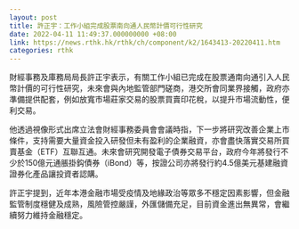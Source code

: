 ```yaml
---
layout: post
title: 許正宇：工作小組完成股票南向通人民幣計價可行性研究
date: 2022-04-11 11:49:37.000000000 +08:00
link: https://news.rthk.hk/rthk/ch/component/k2/1643413-20220411.htm
categories: rthk
---
```


財經事務及庫務局局長許正宇表示，有關工作小組已完成在股票通南向通引入人民幣計價的可行性研究，未來會與內地監管部門磋商，港交所會同業界接觸，政府亦準備提供配套，例如放寬市場莊家交易的股票買賣印花稅，以提升市場流動性，便利交易。

他透過視像形式出席立法會財經事務委員會會議時指，下一步將研究改善企業上市條件，支持需要大量資金投入研發但未有盈利的企業融資，亦會盡快落實交易所買賣基金（ETF）互聯互通。未來會研究開發電子債券交易平台，政府今年將發行不少於150億元通脹掛鈎債券（iBond）等，按證公司亦將發行約4.5億美元基建融資證券化產品讓投資者認購。

許正宇提到，近年本港金融市場受疫情及地緣政治等眾多不穩定因素影響，但金融監管制度穩健及成熟，風險管控嚴謹，外匯儲備充足，目前資金進出無異常，會繼續努力維持金融穩定。
